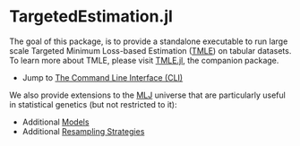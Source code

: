 # TargetedEstimation.jl

The goal of this package, is to provide a standalone executable to run large scale Targeted Minimum Loss-based Estimation ([TMLE](https://link.springer.com/book/10.1007/978-1-4419-9782-1)) on tabular datasets. To learn more about TMLE, please visit [TMLE.jl](https://targene.github.io/TMLE.jl/stable/), the companion package.

- Jump to [The Command Line Interface (CLI)](@ref)

We also provide extensions to the [MLJ](https://alan-turing-institute.github.io/MLJ.jl/dev/) universe that are particularly useful in statistical genetics (but not restricted to it):

- Additional [Models](@ref)
- Additional [Resampling Strategies](@ref)
